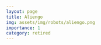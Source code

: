 ```yaml
---
layout: page
title: Aliengo
img: assets/img/robots/aliengo.png
importance: 1
category: retired
---
```

